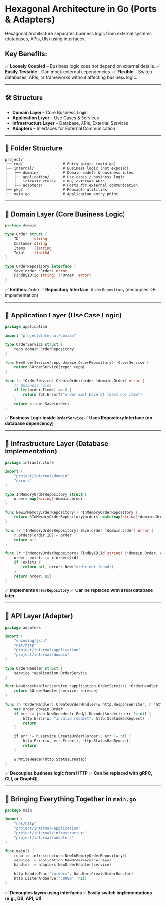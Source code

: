 # Hexagonal Architecture in Go (Ports & Adapters)

Hexagonal Architecture separates business logic from external systems (databases, APIs, UIs) using interfaces.

## Key Benefits:
✅ **Loosely Coupled** – Business logic does not depend on external details.
✅ **Easily Testable** – Can mock external dependencies.
✅ **Flexible** – Switch databases, APIs, or frameworks without affecting business logic.

---

## 🛠️ Structure

- **Domain Layer** – Core Business Logic
- **Application Layer** – Use Cases & Services
- **Infrastructure Layer** – Database, APIs, External Services
- **Adapters** – Interfaces for External Communication

---

## 📌 Folder Structure
```plaintext
project/
│── cmd/                  # Entry points (main.go)
│── internal/             # Business logic (not exposed)
│   ├── domain/           # Domain models & business rules
│   ├── application/      # Use cases / business logic
│   ├── infrastructure/   # DB, external APIs
│   ├── adapters/         # Ports for external communication
│── pkg/                  # Reusable utilities
│── main.go               # Application entry point
```

---

## 🔹 Domain Layer (Core Business Logic)
```go
package domain

type Order struct {
    ID       string
    Customer string
    Items    []string
    Total    float64
}

type OrderRepository interface {
    Save(order *Order) error
    FindByID(id string) (*Order, error)
}
```
✅ **Entities**: `Order`
✅ **Repository Interface**: `OrderRepository` (decouples DB implementation)

---

## 🔹 Application Layer (Use Case Logic)
```go
package application

import "project/internal/domain"

type OrderService struct {
    repo domain.OrderRepository
}

func NewOrderService(repo domain.OrderRepository) *OrderService {
    return &OrderService{repo: repo}
}

func (s *OrderService) CreateOrder(order *domain.Order) error {
    // Business rules
    if len(order.Items) == 0 {
        return fmt.Errorf("order must have at least one item")
    }
    return s.repo.Save(order)
}
```
✅ **Business Logic inside `OrderService`**
✅ **Uses Repository Interface (no database dependency)**

---

## 🔹 Infrastructure Layer (Database Implementation)
```go
package infrastructure

import (
    "project/internal/domain"
    "errors"
)

type InMemoryOrderRepository struct {
    orders map[string]*domain.Order
}

func NewInMemoryOrderRepository() *InMemoryOrderRepository {
    return &InMemoryOrderRepository{orders: make(map[string]*domain.Order)}
}

func (r *InMemoryOrderRepository) Save(order *domain.Order) error {
    r.orders[order.ID] = order
    return nil
}

func (r *InMemoryOrderRepository) FindByID(id string) (*domain.Order, error) {
    order, exists := r.orders[id]
    if !exists {
        return nil, errors.New("order not found")
    }
    return order, nil
}
```
✅ **Implements `OrderRepository`**
✅ **Can be replaced with a real database later**

---

## 🔹 API Layer (Adapter)
```go
package adapters

import (
    "encoding/json"
    "net/http"
    "project/internal/application"
    "project/internal/domain"
)

type OrderHandler struct {
    service *application.OrderService
}

func NewOrderHandler(service *application.OrderService) *OrderHandler {
    return &OrderHandler{service: service}
}

func (h *OrderHandler) CreateOrderHandler(w http.ResponseWriter, r *http.Request) {
    var order domain.Order
    if err := json.NewDecoder(r.Body).Decode(&order); err != nil {
        http.Error(w, "invalid request", http.StatusBadRequest)
        return
    }

    if err := h.service.CreateOrder(&order); err != nil {
        http.Error(w, err.Error(), http.StatusBadRequest)
        return
    }

    w.WriteHeader(http.StatusCreated)
}
```
✅ **Decouples business logic from HTTP**
✅ **Can be replaced with gRPC, CLI, or GraphQL**

---

## 🔹 Bringing Everything Together in `main.go`
```go
package main

import (
    "net/http"
    "project/internal/application"
    "project/internal/infrastructure"
    "project/internal/adapters"
)

func main() {
    repo := infrastructure.NewInMemoryOrderRepository()
    service := application.NewOrderService(repo)
    handler := adapters.NewOrderHandler(service)

    http.HandleFunc("/orders", handler.CreateOrderHandler)
    http.ListenAndServe(":8080", nil)
}
```
✅ **Decouples layers using interfaces**
✅ **Easily switch implementations (e.g., DB, API, UI)**

